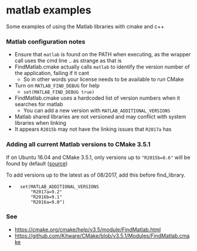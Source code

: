 matlab examples
===

Some examples of using the Matlab libraries with cmake and c++

### Matlab configuration notes

- Ensure that `matlab` is found on the PATH when executing, as the wrapper call uses the cmd line .. as strange as that is
- FindMatlab.cmake actually calls `matlab` to identify the version number of the application, failing if it cant
  - So in other words your license needs to be available to run CMake
- Turn on `MATLAB_FIND_DEBUG` for help
  - `set(MATLAB_FIND_DEBUG true)`
- FindMatlab.cmake uses a hardcoded list of version numbers when it searches for matlab
  - You can add a new version with `MATLAB_ADDITIONAL_VERSIONS`
- Matlab shared libraries are not versioned and may conflict with system libraries when linking
- It appears `R2015b` may not have the linking issues that `R2017a` has


### Adding all current Matlab versions to CMake 3.5.1

If on Ubuntu 16.04 and CMake 3.5.1, only versions up to `"R2015b=8.6"` will be found by default ([source](https://github.com/Kitware/CMake/blob/v3.5.1/Modules/FindMatlab.cmake#L231-L246))

To add versions up to the latest as of 08/2017, add this before find_library.

- 
  ```
    set(MATLAB_ADDITIONAL_VERSIONS 
        "R2017a=9.2"
        "R2016b=9.1"
        "R2016a=9.0")
  ```

### See
- https://cmake.org/cmake/help/v3.5/module/FindMatlab.html
- https://github.com/Kitware/CMake/blob/v3.5.1/Modules/FindMatlab.cmake
